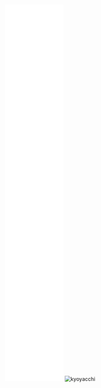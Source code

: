 ![Metrics](/github-metrics.svg)
<img src="https://count.getloli.com/get/@kyoyacchi?theme=rule34" alt="kyoyacchi"/>
